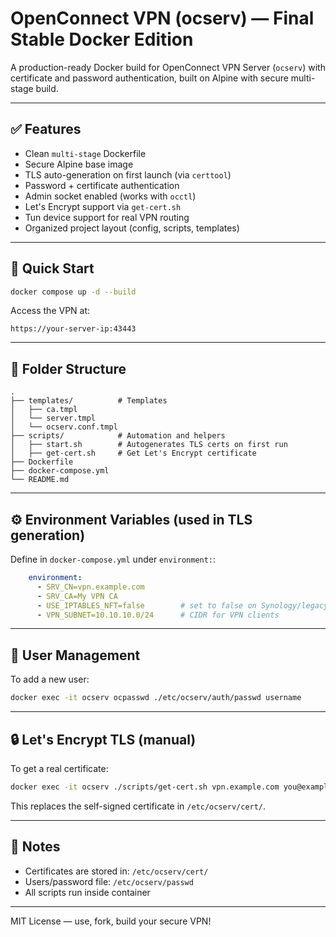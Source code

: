 # OpenConnect VPN (ocserv) — Final Stable Docker Edition

A production-ready Docker build for OpenConnect VPN Server (`ocserv`) with certificate and password authentication, built on Alpine with secure multi-stage build.

---

## ✅ Features

- Clean `multi-stage` Dockerfile
- Secure Alpine base image
- TLS auto-generation on first launch (via `certtool`)
- Password + certificate authentication
- Admin socket enabled (works with `occtl`)
- Let's Encrypt support via `get-cert.sh`
- Tun device support for real VPN routing
- Organized project layout (config, scripts, templates)

---

## 🚀 Quick Start

```bash
docker compose up -d --build
```

Access the VPN at:

```
https://your-server-ip:43443
```

---

## 📁 Folder Structure

```
.
├── templates/          # Templates
│   ├── ca.tmpl
│   └── server.tmpl
│   └── ocserv.conf.tmpl
├── scripts/            # Automation and helpers
│   ├── start.sh        # Autogenerates TLS certs on first run
│   ├── get-cert.sh     # Get Let's Encrypt certificate
├── Dockerfile
├── docker-compose.yml
└── README.md
```

---

## ⚙️ Environment Variables (used in TLS generation)

Define in `docker-compose.yml` under `environment:`:

```yaml
    environment:
      - SRV_CN=vpn.example.com
      - SRV_CA=My VPN CA
      - USE_IPTABLES_NFT=false        # set to false on Synology/legacy hosts; default is true
      - VPN_SUBNET=10.10.10.0/24      # CIDR for VPN clients
```

---

## 🔐 User Management

To add a new user:

```bash
docker exec -it ocserv ocpasswd ./etc/ocserv/auth/passwd username
```

---

## 🔒 Let's Encrypt TLS (manual)

To get a real certificate:

```bash
docker exec -it ocserv ./scripts/get-cert.sh vpn.example.com you@example.com
```

This replaces the self-signed certificate in `/etc/ocserv/cert/`.

---

## 🧠 Notes

- Certificates are stored in: `/etc/ocserv/cert/`
- Users/password file: `/etc/ocserv/passwd`
- All scripts run inside container

---

MIT License — use, fork, build your secure VPN!
